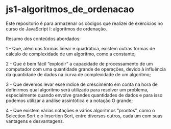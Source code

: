 # js1-algoritmos_de_ordenacao

Este repositorio é para armazenar os códigos que realizei de exercícios no curso de JavaScript I: algoritmos de ordenação.

Resumo dos conteúdos abordados:

1 - Que, além das formas linear e quadrática, existem outras formas de cálculo de complexidade de um algoritmo, como a constante;

2 - Que é bem fácil “explodir” a capacidade de processamento de um computador com uma quantidade grande de operações, devido à influência da quantidade de dados na curva de complexidade de um algoritmo;

3 - Que devemos levar esse índice de crescimento em conta na hora de definirmos qual algoritmo será utilizado para resolver um problema, especialmente quando envolve grandes quantidades de dados e para isso podemos utilizar a análise assintótica e a notação O grande;

4 - Que existem várias notações e vários algoritmos “prontos”, como o Selection Sort e o Insertion Sort, entre diversos outros, cada um com suas vantagens e desvantagens.
